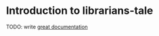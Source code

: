 # Introduction to librarians-tale

TODO: write [great documentation](http://jacobian.org/writing/what-to-write/)
